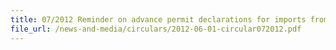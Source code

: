 ```yaml
---
title: 07/2012 Reminder on advance permit declarations for imports from Iran
file_url: /news-and-media/circulars/2012-06-01-circular072012.pdf
---
```

